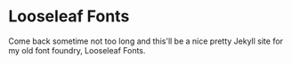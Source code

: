 # Looseleaf Fonts

Come back sometime not too long and this'll be a nice pretty Jekyll site for my old font foundry, Looseleaf Fonts.
